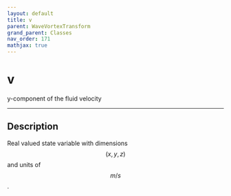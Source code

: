 ```yaml
---
layout: default
title: v
parent: WaveVortexTransform
grand_parent: Classes
nav_order: 171
mathjax: true
---
```


#  v

y-component of the fluid velocity


---

## Description
Real valued state variable with dimensions $$(x,y,z)$$ and units of $$m/s$$.


